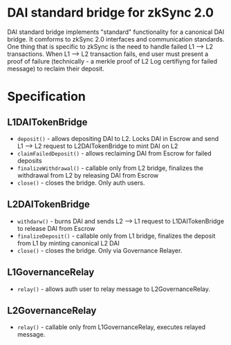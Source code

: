 # DAI standard bridge for zkSync 2.0

DAI standard bridge implements "standard" functionality for a canonical DAI bridge. It comforms to zkSync 2.0 interfaces
and communication standards. One thing that is specific to zkSync is the need to handle failed L1 --> L2 transactions.
When L1 --> L2 transaction fails, end user must present a proof of failure (technically - a merkle proof of L2 Log
certifiyng for failed message) to reclaim their deposit.

# Specification

## L1DAITokenBridge

- `deposit()` - allows depositing DAI to L2. Locks DAI in Escrow and send L1 --> L2 request to L2DAITokenBridge to mint
  DAI on L2
- `claimFailedDeposit()` - allows reclaiming DAI from Escrow for failed deposits
- `finalizeWithdrawal()` - callable only from L2 bridge, finalizes the withdrawal from L2 by releasing DAI from Escrow
- `close()` - closes the bridge. Only auth users.

## L2DAITokenBridge

- `withdarw()` - burns DAI and sends L2 --> L1 request to L1DAITokenBridge to release DAI from Escrow
- `finalizeDeposit()` - callable only from L1 bridge, finalizes the deposit from L1 by minting canonical L2 DAI
- `close()` - closes the bridge. Only via Governance Relayer.

## L1GovernanceRelay

- `relay()` - allows auth user to relay message to L2GovernanceRelay.

## L2GovernanceRelay

- `relay()` - callable only from L1GovernanceRelay, executes relayed message.
